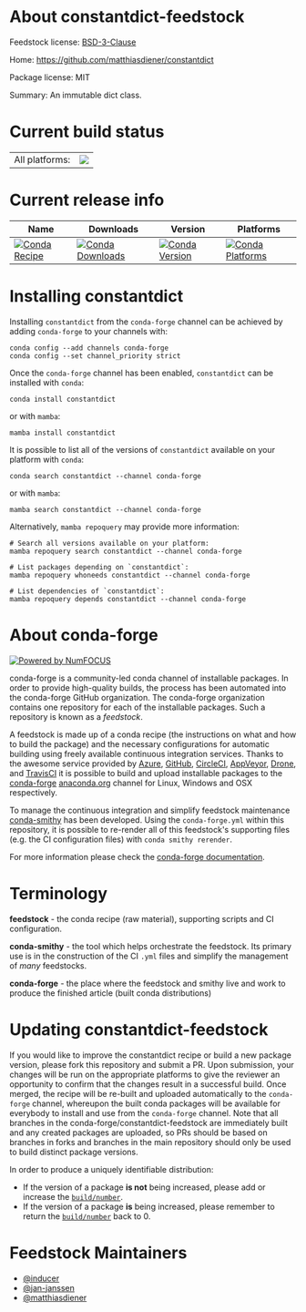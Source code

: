 About constantdict-feedstock
============================

Feedstock license: [BSD-3-Clause](https://github.com/conda-forge/constantdict-feedstock/blob/main/LICENSE.txt)

Home: https://github.com/matthiasdiener/constantdict

Package license: MIT

Summary: An immutable dict class.

Current build status
====================


<table><tr><td>All platforms:</td>
    <td>
      <a href="https://dev.azure.com/conda-forge/feedstock-builds/_build/latest?definitionId=25335&branchName=main">
        <img src="https://dev.azure.com/conda-forge/feedstock-builds/_apis/build/status/constantdict-feedstock?branchName=main">
      </a>
    </td>
  </tr>
</table>

Current release info
====================

| Name | Downloads | Version | Platforms |
| --- | --- | --- | --- |
| [![Conda Recipe](https://img.shields.io/badge/recipe-constantdict-green.svg)](https://anaconda.org/conda-forge/constantdict) | [![Conda Downloads](https://img.shields.io/conda/dn/conda-forge/constantdict.svg)](https://anaconda.org/conda-forge/constantdict) | [![Conda Version](https://img.shields.io/conda/vn/conda-forge/constantdict.svg)](https://anaconda.org/conda-forge/constantdict) | [![Conda Platforms](https://img.shields.io/conda/pn/conda-forge/constantdict.svg)](https://anaconda.org/conda-forge/constantdict) |

Installing constantdict
=======================

Installing `constantdict` from the `conda-forge` channel can be achieved by adding `conda-forge` to your channels with:

```
conda config --add channels conda-forge
conda config --set channel_priority strict
```

Once the `conda-forge` channel has been enabled, `constantdict` can be installed with `conda`:

```
conda install constantdict
```

or with `mamba`:

```
mamba install constantdict
```

It is possible to list all of the versions of `constantdict` available on your platform with `conda`:

```
conda search constantdict --channel conda-forge
```

or with `mamba`:

```
mamba search constantdict --channel conda-forge
```

Alternatively, `mamba repoquery` may provide more information:

```
# Search all versions available on your platform:
mamba repoquery search constantdict --channel conda-forge

# List packages depending on `constantdict`:
mamba repoquery whoneeds constantdict --channel conda-forge

# List dependencies of `constantdict`:
mamba repoquery depends constantdict --channel conda-forge
```


About conda-forge
=================

[![Powered by
NumFOCUS](https://img.shields.io/badge/powered%20by-NumFOCUS-orange.svg?style=flat&colorA=E1523D&colorB=007D8A)](https://numfocus.org)

conda-forge is a community-led conda channel of installable packages.
In order to provide high-quality builds, the process has been automated into the
conda-forge GitHub organization. The conda-forge organization contains one repository
for each of the installable packages. Such a repository is known as a *feedstock*.

A feedstock is made up of a conda recipe (the instructions on what and how to build
the package) and the necessary configurations for automatic building using freely
available continuous integration services. Thanks to the awesome service provided by
[Azure](https://azure.microsoft.com/en-us/services/devops/), [GitHub](https://github.com/),
[CircleCI](https://circleci.com/), [AppVeyor](https://www.appveyor.com/),
[Drone](https://cloud.drone.io/welcome), and [TravisCI](https://travis-ci.com/)
it is possible to build and upload installable packages to the
[conda-forge](https://anaconda.org/conda-forge) [anaconda.org](https://anaconda.org/)
channel for Linux, Windows and OSX respectively.

To manage the continuous integration and simplify feedstock maintenance
[conda-smithy](https://github.com/conda-forge/conda-smithy) has been developed.
Using the ``conda-forge.yml`` within this repository, it is possible to re-render all of
this feedstock's supporting files (e.g. the CI configuration files) with ``conda smithy rerender``.

For more information please check the [conda-forge documentation](https://conda-forge.org/docs/).

Terminology
===========

**feedstock** - the conda recipe (raw material), supporting scripts and CI configuration.

**conda-smithy** - the tool which helps orchestrate the feedstock.
                   Its primary use is in the construction of the CI ``.yml`` files
                   and simplify the management of *many* feedstocks.

**conda-forge** - the place where the feedstock and smithy live and work to
                  produce the finished article (built conda distributions)


Updating constantdict-feedstock
===============================

If you would like to improve the constantdict recipe or build a new
package version, please fork this repository and submit a PR. Upon submission,
your changes will be run on the appropriate platforms to give the reviewer an
opportunity to confirm that the changes result in a successful build. Once
merged, the recipe will be re-built and uploaded automatically to the
`conda-forge` channel, whereupon the built conda packages will be available for
everybody to install and use from the `conda-forge` channel.
Note that all branches in the conda-forge/constantdict-feedstock are
immediately built and any created packages are uploaded, so PRs should be based
on branches in forks and branches in the main repository should only be used to
build distinct package versions.

In order to produce a uniquely identifiable distribution:
 * If the version of a package **is not** being increased, please add or increase
   the [``build/number``](https://docs.conda.io/projects/conda-build/en/latest/resources/define-metadata.html#build-number-and-string).
 * If the version of a package **is** being increased, please remember to return
   the [``build/number``](https://docs.conda.io/projects/conda-build/en/latest/resources/define-metadata.html#build-number-and-string)
   back to 0.

Feedstock Maintainers
=====================

* [@inducer](https://github.com/inducer/)
* [@jan-janssen](https://github.com/jan-janssen/)
* [@matthiasdiener](https://github.com/matthiasdiener/)

